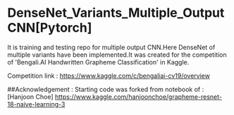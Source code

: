 # DenseNet_Variants_Multiple_OutputCNN[Pytorch]
It is training and testing repo for multiple output CNN.Here DenseNet of multiple variants have been implemented.It was created for the competition of 'Bengali.AI Handwritten Grapheme Classification' in Kaggle.

Competition link : https://www.kaggle.com/c/bengaliai-cv19/overview

##Acknowledgement :
Starting code was forked from notebook of :[Hanjoon Choe] https://www.kaggle.com/hanjoonchoe/grapheme-resnet-18-naive-learning-3
